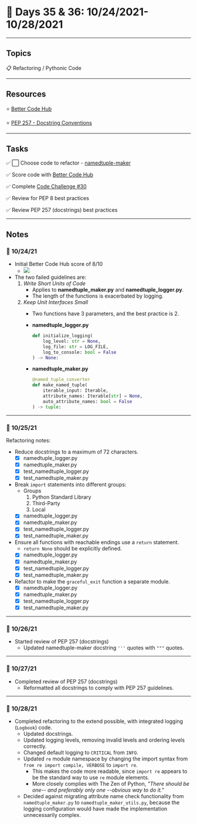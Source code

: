 # :calendar: Days 35 & 36: 10/24/2021-10/28/2021

---

## Topics

:clipboard: Refactoring / Pythonic Code

---

## Resources

:star: [Better Code Hub](https://bettercodehub.com)

:star: [PEP 257 - Docstring Conventions](https://www.python.org/dev/peps/pep-0257/)

---

## Tasks

:white_check_mark: :white_large_square: Choose code to refactor - [namedtuple-maker](https://github.com/timothyhull/namedtuple-maker)

:white_check_mark: Score code with [Better Code Hub](https://bettercodehub.com)

:white_check_mark: Complete [Code Challenge #30](https://codechalleng.es/challenges/30/)

:white_check_mark: Review for PEP 8 best practices

:white_check_mark: Review PEP 257 (docstrings) best practices

---

## Notes

### :notebook: 10/24/21

- Initial Better Code Hub score of 8/10
    - <img src='https://bettercodehub.com/edge/badge/timothyhull/namedtuple-maker?branch=main'>
- The two failed guidelines are:
    1. _Write Short Units of Code_
        - Applies to **namedtuple_maker.py** and **namedtuple_logger.py**.
        - The length of the functions is exacerbated by logging.
    2. _Keep Unit Interfaces Small_
        - Two functions have 3 parameters, and the best practice is 2.
        - **namedtuple_logger.py**

            ```python
            def initialize_logging(
                log_level: str = None,
                log_file: str = LOG_FILE,
                log_to_console: bool = False
            ) -> None:
            ```

        - **namedtuple_maker.py**

            ```python
            @named_tuple_converter
            def make_named_tuple(
                iterable_input: Iterable,
                attribute_names: Iterable[str] = None,
                auto_attribute_names: bool = False
            ) -> tuple:
            ```

---

### :notebook: 10/25/21

Refactoring notes:

- Reduce docstrings to a maximum of 72 characters.
    - [X] namedtuple_logger.py
    - [X] namedtuple_maker.py
    - [X] test_namedtuple_logger.py
    - [X] test_namedtuple_maker.py
- Break `import` statements into different groups:
    - Groups
        1. Python Standard Library
        2. Third-Party
        3. Local
    - [X] namedtuple_logger.py
    - [X] namedtuple_maker.py
    - [X] test_namedtuple_logger.py
    - [X] test_namedtuple_maker.py
- Ensure all functions with reachable endings use a `return` statement.
    - `return None` should be explicitly defined.
    - [X] namedtuple_logger.py
    - [X] namedtuple_maker.py
    - [X] test_namedtuple_logger.py
    - [X] test_namedtuple_maker.py
- Refactor to make the `graceful_exit` function a separate module.
    - [X] namedtuple_logger.py
    - [X] namedtuple_maker.py
    - [X] test_namedtuple_logger.py
    - [X] test_namedtuple_maker.py

---

### :notebook: 10/26/21

- Started review of PEP 257 (docstrings)
    - Updated namedtuple-maker docstring `'''` quotes with `"""` quotes.

---

### :notebook: 10/27/21

- Completed review of PEP 257 (docstrings)
    - Reformatted all docstrings to comply with PEP 257 guidelines.

---

### :notebook: 10/28/21

- Completed refactoring to the extend possible, with integrated logging (`Logbook`) code.
    - Updated docstrings.
    - Updated logging levels, removing invalid levels and ordering levels correctly.
    - Changed default logging to `CRITICAL` from `INFO`.
    - Updated `re` module namespace by changing the import syntax from `from re import compile, VERBOSE` to `import re`.
        - This makes the code more readable, since `import re` appears to be the standard way to use `re` module elements.
        - More closely complies with The Zen of Python, _"There should be one-- and preferably only one --obvious way to do it."_
    - Decided against migrating attribute name check functionality from `namedtuple_maker.py` to `namedtuple_maker_utils.py`, because the logging configuration would have made the implementation unnecessarily complex.

